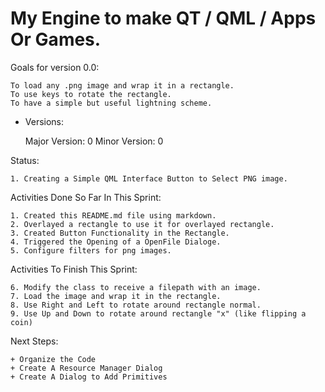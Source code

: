 # My Engine to make QT / QML / Apps Or Games. 



Goals for version 0.0: 


    To load any .png image and wrap it in a rectangle.
    To use keys to rotate the rectangle.
    To have a simple but useful lightning scheme.



* Versions: 
    
    Major Version: 0
    Minor Version: 0



Status:

    1. Creating a Simple QML Interface Button to Select PNG image.


Activities Done So Far In This Sprint:

    1. Created this README.md file using markdown.
    2. Overlayed a rectangle to use it for overlayed rectangle.
    3. Created Button Functionality in the Rectangle.
    4. Triggered the Opening of a OpenFile Dialoge.
    5. Configure filters for png images.
    
    
Activities To Finish This Sprint:

    6. Modify the class to receive a filepath with an image. 
    7. Load the image and wrap it in the rectangle. 
    8. Use Right and Left to rotate around rectangle normal.
    9. Use Up and Down to rotate around rectangle "x" (like flipping a coin)

Next Steps:

    + Organize the Code
    + Create A Resource Manager Dialog
    + Create A Dialog to Add Primitives
    





